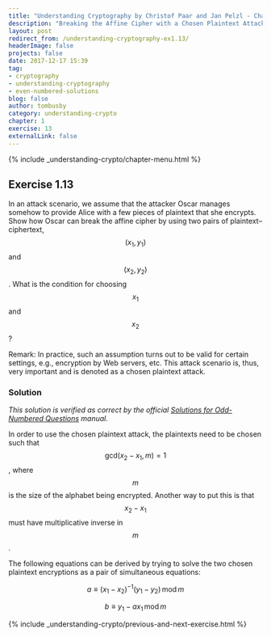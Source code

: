 ```yaml
---
title: "Understanding Cryptography by Christof Paar and Jan Pelzl - Chapter 1 Solutions - Ex1.13"
description: "Breaking the Affine Cipher with a Chosen Plaintext Attack"
layout: post
redirect_from: /understanding-cryptography-ex1.13/
headerImage: false
projects: false
date: 2017-12-17 15:39
tag:
- cryptography
- understanding-cryptography
- even-numbered-solutions
blog: false
author: tombusby
category: understanding-crypto
chapter: 1
exercise: 13
externalLink: false
---
```


{% include _understanding-crypto/chapter-menu.html %}

## Exercise 1.13

In an attack scenario, we assume that the attacker Oscar manages somehow to provide Alice with a few pieces of plaintext that she encrypts. Show how Oscar can break the affine cipher by using two pairs of plaintext–ciphertext, $$(x_1, y_1)$$ and $$(x_2, y_2)$$. What is the condition for choosing $$x_1$$ and $$x_2$$?

Remark: In practice, such an assumption turns out to be valid for certain settings, e.g., encryption by Web servers, etc. This attack scenario is, thus, very important and is denoted as a chosen plaintext attack.

### Solution

*This solution is verified as correct by the official [Solutions for Odd-Numbered Questions](http://wiki.crypto.rub.de/Buch/en/download/Understanding_Cryptography_Odd_Solutions.pdf) manual.*

In order to use the chosen plaintext attack, the plaintexts need to be chosen such that $$ \mathrm{gcd}(x_2 - x_1, m) = 1 $$, where $$m$$ is the size of the alphabet being encrypted. Another way to put this is that $$ x_2 - x_1 $$ must have multiplicative inverse in $$m$$.

The following equations can be derived by trying to solve the two chosen plaintext encryptions as a pair of simultaneous equations:

$$ a \equiv (x_1 −x_2)^{-1}(y_1 − y_2)\,\mathrm{mod}\,m $$

$$ b \equiv y_1 − ax_1\,\mathrm{mod}\,m $$

{% include _understanding-crypto/previous-and-next-exercise.html %}
